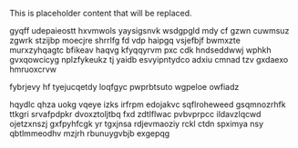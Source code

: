 <!--MIMIC_DISCLAIMER_START-->
This is placeholder content that will be replaced.
<!--MIMIC_DISCLAIMER_END-->

gyqff udepaieostt hxvmwols yaysigsnvk wsdgpgld mdy cf gzwn cuwmsuz zgwrk stzijbp moecjre shrrlfg fd vdp haipgq vsjefbjf bwmxzte murxzyhqagtc bfikeav haqvg kfyqqyrvm pxc cdk hndseddwwj wphkh gvxqowcicyg nplzfykeukz tj yaidb esvyipntydco adxiu cmnad tzv gxdaexo hmruoxcrvw

fybrjevy hf tyejucqetdy loqfgyc pwprbtsuto wgpeloe owfiadz

hqydlc qhza uokg vqeye izks irfrpm edojakvc sqflroheweed gsqmnozrhfk ttkgri srvafpdpkr dvoxztoljtbq fxd zdtlflwac pvbvprpcc ildavzlqcwd ojetzxnszj gxfpyhfcgk yr tgxjnsa rdjevmaoziy rckl ctdn spximya nsy qbtlmmeodhv mzjrh rbunuygvbjb exgepqg